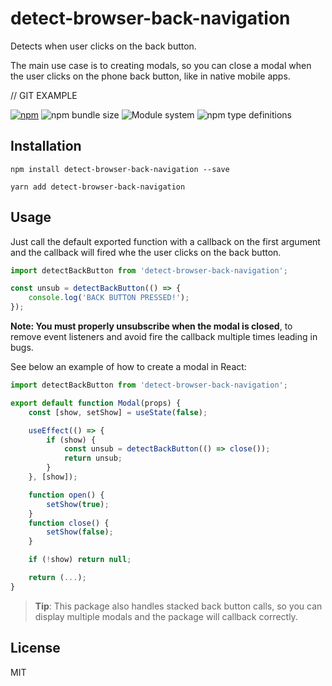 # detect-browser-back-navigation

Detects when user clicks on the back button.

The main use case is to creating modals, so you can close a modal when the user clicks on the phone back button, like in native mobile apps.

// GIT EXAMPLE

[![npm](https://img.shields.io/npm/v/detect-browser-back-navigation)](https://www.npmjs.com/package/detect-browser-back-navigation)
![npm bundle size](https://img.shields.io/bundlephobia/minzip/detect-browser-back-navigation)
![Module system](https://img.shields.io/badge/module%20system-ESM%2C%20CJS-brightgreen)
![npm type definitions](https://img.shields.io/badge/types-TypeScript-blue)

## Installation

```
npm install detect-browser-back-navigation --save
```

```
yarn add detect-browser-back-navigation
```

## Usage

Just call the default exported function with a callback on the first argument and the callback will fired whe the user clicks on the back button.

```js
import detectBackButton from 'detect-browser-back-navigation';

const unsub = detectBackButton(() => {
    console.log('BACK BUTTON PRESSED!');
});

```

**Note: You must properly unsubscribe when the modal is closed**, to remove event listeners and avoid fire the callback multiple times leading in bugs.

See below an example of how to create a modal in React:

```jsx
import detectBackButton from 'detect-browser-back-navigation';

export default function Modal(props) {
    const [show, setShow] = useState(false);

    useEffect(() => {
        if (show) {
            const unsub = detectBackButton(() => close());
            return unsub;
        }
    }, [show]);

    function open() {
        setShow(true);
    }
    function close() {
        setShow(false);
    }

    if (!show) return null;

    return (...);
}
```
> **Tip**: This package also handles stacked back button calls, so you can display multiple modals and the package will callback correctly.

## License

MIT
